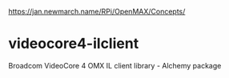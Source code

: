 https://jan.newmarch.name/RPi/OpenMAX/Concepts/



# videocore4-ilclient
Broadcom VideoCore 4 OMX IL client library - Alchemy package
